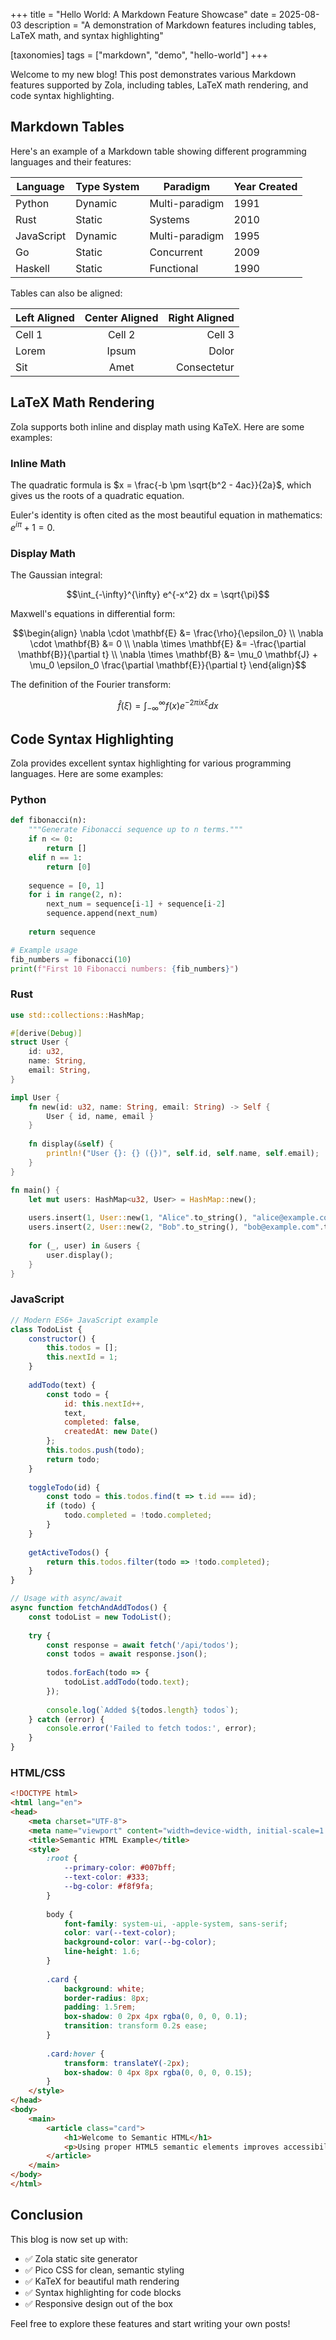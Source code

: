 +++
title = "Hello World: A Markdown Feature Showcase"
date = 2025-08-03
description = "A demonstration of Markdown features including tables, LaTeX math, and syntax highlighting"

[taxonomies]
tags = ["markdown", "demo", "hello-world"]
+++

Welcome to my new blog! This post demonstrates various Markdown features supported by Zola, including tables, LaTeX math rendering, and code syntax highlighting.

<!-- more -->

## Markdown Tables

Here's an example of a Markdown table showing different programming languages and their features:

| Language | Type System | Paradigm | Year Created |
|----------|-------------|----------|--------------|
| Python | Dynamic | Multi-paradigm | 1991 |
| Rust | Static | Systems | 2010 |
| JavaScript | Dynamic | Multi-paradigm | 1995 |
| Go | Static | Concurrent | 2009 |
| Haskell | Static | Functional | 1990 |

Tables can also be aligned:

| Left Aligned | Center Aligned | Right Aligned |
|:-------------|:--------------:|--------------:|
| Cell 1       | Cell 2         | Cell 3        |
| Lorem        | Ipsum          | Dolor         |
| Sit          | Amet           | Consectetur   |

## LaTeX Math Rendering

Zola supports both inline and display math using KaTeX. Here are some examples:

### Inline Math

The quadratic formula is $x = \frac{-b \pm \sqrt{b^2 - 4ac}}{2a}$, which gives us the roots of a quadratic equation.

Euler's identity is often cited as the most beautiful equation in mathematics: $e^{i\pi} + 1 = 0$.

### Display Math

The Gaussian integral:

$$\int_{-\infty}^{\infty} e^{-x^2} dx = \sqrt{\pi}$$

Maxwell's equations in differential form:

$$\begin{align}
\nabla \cdot \mathbf{E} &= \frac{\rho}{\epsilon_0} \\
\nabla \cdot \mathbf{B} &= 0 \\
\nabla \times \mathbf{E} &= -\frac{\partial \mathbf{B}}{\partial t} \\
\nabla \times \mathbf{B} &= \mu_0 \mathbf{J} + \mu_0 \epsilon_0 \frac{\partial \mathbf{E}}{\partial t}
\end{align}$$

The definition of the Fourier transform:

$$\hat{f}(\xi) = \int_{-\infty}^{\infty} f(x) e^{-2\pi i x \xi} dx$$

## Code Syntax Highlighting

Zola provides excellent syntax highlighting for various programming languages. Here are some examples:

### Python

```python
def fibonacci(n):
    """Generate Fibonacci sequence up to n terms."""
    if n <= 0:
        return []
    elif n == 1:
        return [0]
    
    sequence = [0, 1]
    for i in range(2, n):
        next_num = sequence[i-1] + sequence[i-2]
        sequence.append(next_num)
    
    return sequence

# Example usage
fib_numbers = fibonacci(10)
print(f"First 10 Fibonacci numbers: {fib_numbers}")
```

### Rust

```rust
use std::collections::HashMap;

#[derive(Debug)]
struct User {
    id: u32,
    name: String,
    email: String,
}

impl User {
    fn new(id: u32, name: String, email: String) -> Self {
        User { id, name, email }
    }
    
    fn display(&self) {
        println!("User {}: {} ({})", self.id, self.name, self.email);
    }
}

fn main() {
    let mut users: HashMap<u32, User> = HashMap::new();
    
    users.insert(1, User::new(1, "Alice".to_string(), "alice@example.com".to_string()));
    users.insert(2, User::new(2, "Bob".to_string(), "bob@example.com".to_string()));
    
    for (_, user) in &users {
        user.display();
    }
}
```

### JavaScript

```javascript
// Modern ES6+ JavaScript example
class TodoList {
    constructor() {
        this.todos = [];
        this.nextId = 1;
    }
    
    addTodo(text) {
        const todo = {
            id: this.nextId++,
            text,
            completed: false,
            createdAt: new Date()
        };
        this.todos.push(todo);
        return todo;
    }
    
    toggleTodo(id) {
        const todo = this.todos.find(t => t.id === id);
        if (todo) {
            todo.completed = !todo.completed;
        }
    }
    
    getActiveTodos() {
        return this.todos.filter(todo => !todo.completed);
    }
}

// Usage with async/await
async function fetchAndAddTodos() {
    const todoList = new TodoList();
    
    try {
        const response = await fetch('/api/todos');
        const todos = await response.json();
        
        todos.forEach(todo => {
            todoList.addTodo(todo.text);
        });
        
        console.log(`Added ${todos.length} todos`);
    } catch (error) {
        console.error('Failed to fetch todos:', error);
    }
}
```

### HTML/CSS

```html
<!DOCTYPE html>
<html lang="en">
<head>
    <meta charset="UTF-8">
    <meta name="viewport" content="width=device-width, initial-scale=1.0">
    <title>Semantic HTML Example</title>
    <style>
        :root {
            --primary-color: #007bff;
            --text-color: #333;
            --bg-color: #f8f9fa;
        }
        
        body {
            font-family: system-ui, -apple-system, sans-serif;
            color: var(--text-color);
            background-color: var(--bg-color);
            line-height: 1.6;
        }
        
        .card {
            background: white;
            border-radius: 8px;
            padding: 1.5rem;
            box-shadow: 0 2px 4px rgba(0, 0, 0, 0.1);
            transition: transform 0.2s ease;
        }
        
        .card:hover {
            transform: translateY(-2px);
            box-shadow: 0 4px 8px rgba(0, 0, 0, 0.15);
        }
    </style>
</head>
<body>
    <main>
        <article class="card">
            <h1>Welcome to Semantic HTML</h1>
            <p>Using proper HTML5 semantic elements improves accessibility and SEO.</p>
        </article>
    </main>
</body>
</html>
```

## Conclusion

This blog is now set up with:

- ✅ Zola static site generator
- ✅ Pico CSS for clean, semantic styling
- ✅ KaTeX for beautiful math rendering
- ✅ Syntax highlighting for code blocks
- ✅ Responsive design out of the box

Feel free to explore these features and start writing your own posts!